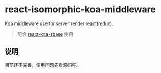 # react-isomorphic-koa-middleware
Koa middleware use for server render react(redux).

> 配合 [react-koa-sbase](https://github.com/dongwenxiao/react-koa-sbase) 使用

## 说明
目前还不完善，使用问题先看源码吧。